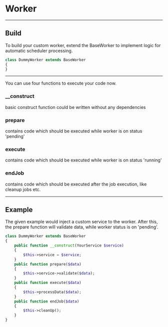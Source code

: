 # Worker

***

## Build

To build your custom worker, extend the BaseWorker to implement logic for automatic scheduler processing.

```php
class DummyWorker extends BaseWorker
{
}
```

***

You can use four functions to execute your code now. 

### __construct

basic construct function could be written without any dependencies

### prepare

contains code which should be executed while worker is on status 'pending'

### execute

contains code which should be executed while worker is on status 'running'

### endJob

contains code which should be executed after the job execution, like cleanup jobs etc.

***

## Example

The given example would inject a custom service to the worker. After this, the prepare function will validate data, while worker status is on 'pending'.

```php
class DummyWorker extends BaseWorker
{
    public function __construct(YourService $service)
    {
        $this->service = $service;
    }
    public function prepare($data)
    {
        $this->service->validate($data);
    }
    public function execute($data)
    {
        $this->processData($data);
    }
    public function endJob($data)
    {
        $this->cleanUp();
    }
}
```